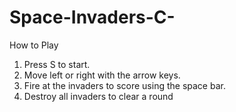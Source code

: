 # Space-Invaders-C-

How to Play
1. Press S to start.
2. Move left or right with the arrow keys.
3. Fire at the invaders to score using the space bar.
4. Destroy all invaders to clear a round
